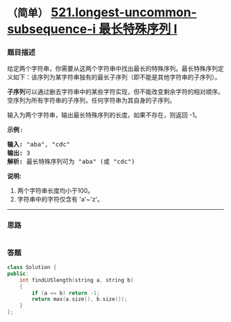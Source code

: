# `（简单）` [521.longest-uncommon-subsequence-i 最长特殊序列 Ⅰ](https://leetcode-cn.com/problems/longest-uncommon-subsequence-i/)

### 题目描述
<p>给定两个字符串，你需要从这两个字符串中找出最长的特殊序列。最长特殊序列定义如下：该序列为某字符串独有的最长子序列（即不能是其他字符串的子序列）。</p>

<p><strong>子序列</strong>可以通过删去字符串中的某些字符实现，但不能改变剩余字符的相对顺序。空序列为所有字符串的子序列，任何字符串为其自身的子序列。</p>

<p>输入为两个字符串，输出最长特殊序列的长度。如果不存在，则返回 -1。</p>

<p><strong>示例 :</strong></p>

<pre><strong>输入:</strong> "aba", "cdc"
<strong>输出:</strong> 3
<strong>解析:</strong> 最长特殊序列可为 "aba" (或 "cdc")
</pre>

<p><strong>说明:</strong></p>

<ol>
	<li>两个字符串长度均小于100。</li>
	<li>字符串中的字符仅含有&nbsp;'a'~'z'。</li>
</ol>


---
### 思路
```
```



### 答题
``` C++
class Solution {
public:
    int findLUSlength(string a, string b) 
    {
        if (a == b) return -1;
        return max(a.size(), b.size());
    }
};
```




